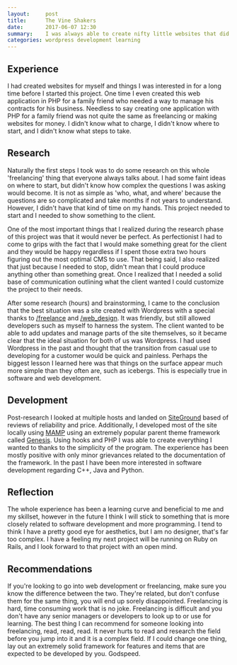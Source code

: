 ```yaml
---
layout:     post
title:      The Vine Shakers
date:       2017-06-07 12:30
summary:    I was always able to create nifty little websites that did what I want and followed basic steps, but I never felt confident truly developing anything. In an attempt to help someone else and teach myself in the process I decided to develop a website for a small local business.
categories: wordpress development learning
---
```


## Experience

I had created websites for myself and things I was interested in for a long time
before I started this project. One time I even created this web application in PHP
for a family friend who needed a way to manage his contracts for his business. Needless
to say creating one application with PHP for a family friend was not quite the same
as freelancing or making websites for money. I didn't know what to charge, I didn't
know where to start, and I didn't know what steps to take.

## Research

Naturally the first steps I took was to do some research on this whole 'freelancing'
thing that everyone always talks about. I had some faint ideas on where to start,
but didn't know how complex the questions I was asking would become. It is not as
simple as 'who, what, and where' because the questions are so complicated and take
months if not years to understand. However, I didn't have that kind of time on my hands.
This project needed to start and I needed to show something to the client.

One of the most important things that I realized during the research phase of
this project was that it would never be perfect. As perfectionist I had to come to
grips with the fact that I would make something great for the client and they would
be happy regardless if I spent those extra two hours figuring out the most optimal
CMS to use. That being said, I also realized that just because I needed to stop, didn't
mean that I could produce anything other than something great. Once I realized that I
needed a solid base of communication outlining what the client wanted I could
customize the project to their needs.

After some research (hours) and brainstorming, I came to the conclusion that the
best situation was a site created with Wordpress with a special thanks to
[/freelance](http://www.reddit.com/r/freelance) and [/web_design](http://www.reddit.com/r/web_design).
It was friendly, but still allowed developers such as myself to harness the system.
The client wanted to be able to add updates and manage parts of the site themselves,
so it became clear that the ideal situation for both of us was Wordpress. I had used Wordpress
in the past and thought that the transition from casual use to developing for a customer
would be quick and painless. Perhaps the biggest lesson I learned here was that
things on the surface appear much more simple than they often are, such as icebergs.
This is especially true in software and web development.

## Development

Post-research I looked at multiple hosts and landed on [SiteGround](http://www.siteground.com)
based of reviews of reliability and price. Additionally, I developed most of the site
locally using [MAMP](http://www.mamp.info) using an extremely popular parent theme framework
called [Genesis](http://www.studiopress.com). Using hooks and PHP I was able to create everything
I wanted to thanks to the simplicity of the program. The experience has been mostly
positive with only minor grievances related to the documentation of the framework.
In the past I have been more interested in software development regarding C++, Java and Python.

## Reflection

The whole experience has been a learning curve and beneficial to me and my skillset,
however in the future I think I will stick to something that is more closely related
to software development and more programming. I tend to think I have a pretty good
eye for aesthetics, but I am no designer, that's far too complex. I have a feeling
my next project will be running on Ruby on Rails, and I look forward to that project
with an open mind.

## Recommendations

If you're looking to go into web development or freelancing, make sure you know the
difference between the two. They're related, but don't confuse them for the same
thing, you will end up sorely disappointed. Freelancing is hard, time consuming work
that is no joke. Freelancing is difficult and you don't have any senior managers or
developers to look up to or use for learning. The best thing I can recommend for
someone looking into freelancing, read, read, read. It never hurts to read and
research the field before you jump into it and it is a complex field. If I could
change one thing, lay out an extremely solid framework for features and items that
are expected to be developed by you. Godspeed.
